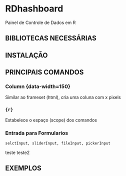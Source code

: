 # RDhashboard
Painel de Controle de Dados em R

## BIBLIOTECAS NECESSÁRIAS

## INSTALAÇÃO

## PRINCIPAIS COMANDOS

### Column {data-width=150}
  Similar ao frameset (html), cria uma coluna com x pixels

### ```{r}      ```  
  Estabelece o espaço (scope) dos comandos   

###  Entrada para Formularios

``` selctInput, sliderInput, fileInput, pickerInput ```

teste
teste2
## EXEMPLOS



 
